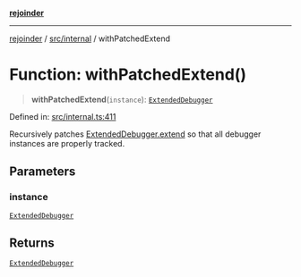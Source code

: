 [**rejoinder**](../../../README.md)

***

[rejoinder](../../../README.md) / [src/internal](../README.md) / withPatchedExtend

# Function: withPatchedExtend()

> **withPatchedExtend**(`instance`): [`ExtendedDebugger`](../../interfaces/ExtendedDebugger.md)

Defined in: [src/internal.ts:411](https://github.com/Xunnamius/rejoinder/blob/c7f17e27f307bf82c34a0a089f2eb7bd7288b876/src/internal.ts#L411)

Recursively patches [ExtendedDebugger.extend](../../interfaces/ExtendedDebugger.md#extend) so that all debugger
instances are properly tracked.

## Parameters

### instance

[`ExtendedDebugger`](../../interfaces/ExtendedDebugger.md)

## Returns

[`ExtendedDebugger`](../../interfaces/ExtendedDebugger.md)

